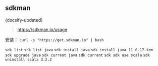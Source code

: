 ## sdkman
{docsify-updated}

> https://sdkman.io/usage


安装： `curl -s "https://get.sdkman.io" | bash`


`sdk list`
`sdk list java`
`sdk install java`
`sdk install java 11.0.17-tem `
`sdk upgrade java`
`sdk current java`
`sdk current`
`sdk sdk use scala`
`sdk uninstall scala 3.2.2`
